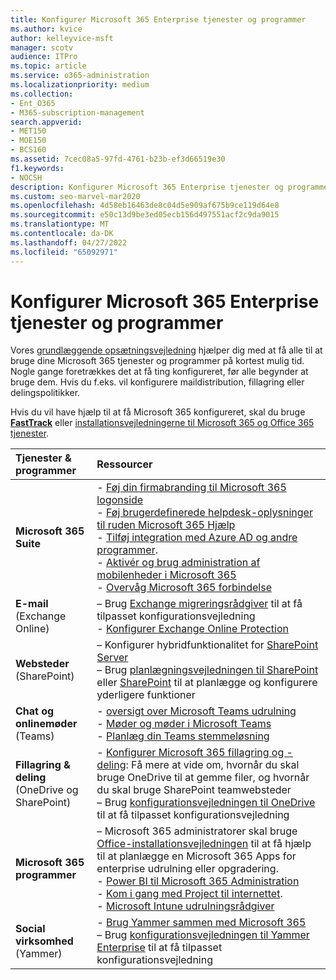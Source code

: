 ```yaml
---
title: Konfigurer Microsoft 365 Enterprise tjenester og programmer
ms.author: kvice
author: kelleyvice-msft
manager: scotv
audience: ITPro
ms.topic: article
ms.service: o365-administration
ms.localizationpriority: medium
ms.collection:
- Ent_O365
- M365-subscription-management
search.appverid:
- MET150
- MOE150
- BCS160
ms.assetid: 7cec08a5-97fd-4761-b23b-ef3d66519e30
f1.keywords:
- NOCSH
description: Konfigurer Microsoft 365 Enterprise tjenester og programmer, f.eks. SharePoint, Exchange og Microsoft Teams.
ms.custom: seo-marvel-mar2020
ms.openlocfilehash: 4d58eb16463de8c04d5e909af675b9ce119d64e8
ms.sourcegitcommit: e50c13d9be3ed05ecb156d497551acf2c9da9015
ms.translationtype: MT
ms.contentlocale: da-DK
ms.lasthandoff: 04/27/2022
ms.locfileid: "65092971"
---
```

# <a name="configure-microsoft-365-enterprise-services-and-applications"></a>Konfigurer Microsoft 365 Enterprise tjenester og programmer

Vores [grundlæggende opsætningsvejledning](../admin/setup/setup.md) hjælper dig med at få alle til at bruge dine Microsoft 365 tjenester og programmer på kortest mulig tid. Nogle gange foretrækkes det at få ting konfigureret, før alle begynder at bruge dem. Hvis du f.eks. vil konfigurere maildistribution, fillagring eller delingspolitikker. 
  
Hvis du vil have hjælp til at få Microsoft 365 konfigureret, skal du bruge **[FastTrack](https://www.microsoft.com/fasttrack/microsoft-365)** eller [installationsvejledningerne til Microsoft 365 og Office 365 tjenester](setup-guides-for-microsoft-365.md).
  
|**Tjenester & programmer**|**Ressourcer**|
|:-----|:-----|
|**Microsoft 365 Suite** |- [Føj din firmabranding til Microsoft 365 logonside](https://support.office.com/article/Add-your-company-branding-to-Office-365-Sign-In-Page-a1229cdb-ce19-4da5-90c7-2b9b146aef0a) <br> - [Føj brugerdefinerede helpdesk-oplysninger til ruden Microsoft 365 Hjælp](https://support.office.com/article/Add-customized-help-desk-info-to-the-Office-365-help-pane-9dd9b104-68f7-4d49-9a30-82561c7d79a3) <br> - [Tilføj integration med Azure AD og andre programmer](https://support.office.com/article/Integrated-Apps-and-Azure-AD-for-Office-365-administrators-cb2250e3-451e-416f-bf4e-363549652c2a).  <br> - [Aktivér og brug administration af mobilenheder i Microsoft 365](https://support.office.microsoft.com/article/Manage-mobile-devices-in-Office-365-dd892318-bc44-4eb1-af00-9db5430be3cd) <br> - [Overvåg Microsoft 365 forbindelse](monitor-connectivity.md) |
|**E-mail** <br> (Exchange Online) | – Brug [Exchange migreringsrådgiver](https://aka.ms/office365setup) til at få tilpasset konfigurationsvejledning  <br> - [Konfigurer Exchange Online Protection](/exchange/standalone-eop/set-up-your-eop-service) |
|**Websteder** <br> (SharePoint) | – Konfigurer hybridfunktionalitet for [SharePoint Server](/SharePoint/hybrid/hybrid) <br> – Brug [planlægningsvejledningen til SharePoint](https://support.office.com/article/SharePoint-Online-Planning-Guide-for-Office-365-for-business-d5089cdf-3fd2-4230-acbd-20ecda2f9bb8) eller [SharePoint](https://aka.ms/spoguidance) til at planlægge og konfigurere yderligere funktioner|
|**Chat og onlinemøder** <br> (Teams) | - [oversigt over Microsoft Teams udrulning](/microsoftteams/deploy-overview)<br> - [Møder og møder i Microsoft Teams](/microsoftteams/deploy-meetings-microsoft-teams-landing-page) <br> - [Planlæg din Teams stemmeløsning](/microsoftteams/cloud-voice-landing-page) |
| **Fillagring & deling** <br> (OneDrive og SharePoint) | - [Konfigurer Microsoft 365 fillagring og -deling](https://support.office.com/article/7aa9cdc8-2245-4218-81ee-86fa7c35f1de#BKMK_WhatDif): Få mere at vide om, hvornår du skal bruge OneDrive til at gemme filer, og hvornår du skal bruge SharePoint teamwebsteder <br> – Brug [konfigurationsvejledningen til OneDrive](https://aka.ms/OD4Bguidance) til at få tilpasset konfigurationsvejledning |
|**Microsoft 365 programmer** | – Microsoft 365 administratorer skal bruge [Office-installationsvejledningen](/deployoffice) til at få hjælp til at planlægge en Microsoft 365 Apps for enterprise udrulning eller opgradering.  <br> - [Power BI til Microsoft 365 Administration](https://support.office.com/article/Power-BI-for-Office-365-Admin-Center-Help-5e391ecb-500c-47a3-bd0f-a6173b541044) <br> - [Kom i gang med Project til internettet](/project-for-the-web/projectforweb-admin-home).  <br> - [Microsoft Intune udrulningsrådgiver](/mem/intune/) |
|**Social virksomhed** <br> (Yammer) | - [Brug Yammer sammen med Microsoft 365](https://support.office.com/article/Plan-for-Yammer-integration-with-Office-365-4086681f-6de1-4d39-aa72-752b2af1cbd7)  <br> – Brug [konfigurationsvejledningen til Yammer Enterprise](https://aka.ms/yammerdeploy) til at få tilpasset konfigurationsvejledning |
